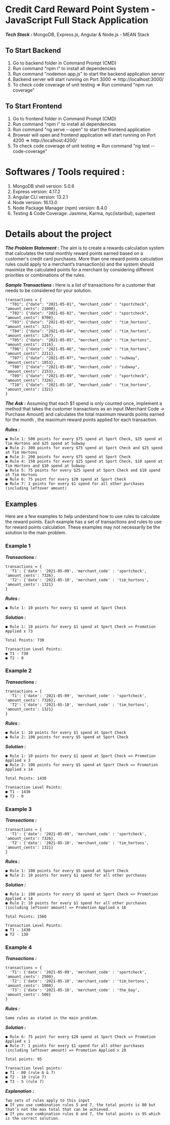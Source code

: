 # Credit Card Reward Point System - JavaScript Full Stack Application
***Tech Stack :*** MongoDB, Express.js, Angular & Node.js - MEAN Stack

## To Start Backend
1) Go to backend folder in Command Prompt (CMD)
2) Run command "npm i" to install all dependencies
3) Run command "nodemon app.js" to start the backend application server
4) Backend server will start running on Port 3000 => http://localhost:3000/
5) To check code coverage of unit testing => Run command "npm run coverage"

## To Start Frontend
1) Go to frontend folder in Command Prompt (CMD)
2) Run command "npm i" to install all dependencies
3) Run command "ng serve --open" to start the frontend application
4) Browser will open and frontend application will start running on Port 4200 => http://localhost:4200/
5) To check code coverage of unit testing => Run command "ng test --code-coverage"


# Softwares / Tools required :
1) MongoDB shell version: 5.0.6
2) Express version: 4.17.2
3) Angular CLI version: 13.2.1
4) Node version: 16.13.0
5) Node Package Manager (npm) version: 8.4.0
6) Testing & Code Coverage: Jasmine, Karma, nyc(istanbul), supertest 


# Details about the project 
***The Problem Statement :*** 
The aim is to create a rewards calculation system that calculates the total monthly reward points earned based on a customer's credit card purchases. More than one reward points calculation rules could apply to a merchant’s transaction(s) and the system should maximize the calculated points for a merchant by considering different priorities or combinations of the rules.


***Sample Transactions :***
Here is a list of transactions for a customer that needs to be considered for your solution.
```
transactions = {
  "T01": {"date": "2021-05-01", "merchant_code" : "sportcheck", "amount_cents": 21000},
  "T02": {"date": "2021-05-02", "merchant_code" : "sportcheck", "amount_cents": 8700},
  "T03": {"date": "2021-05-03", "merchant_code" : "tim_hortons", "amount_cents": 323},
  "T04": {"date": "2021-05-04", "merchant_code" : "tim_hortons", "amount_cents": 1267},
  "T05": {"date": "2021-05-05", "merchant_code" : "tim_hortons", "amount_cents": 2116},
  "T06": {"date": "2021-05-06", "merchant_code" : "tim_hortons", "amount_cents": 2211},
  "T07": {"date": "2021-05-07", "merchant_code" : "subway", "amount_cents": 1853},
  "T08": {"date": "2021-05-08", "merchant_code" : "subway", "amount_cents": 2153},
  "T09": {"date": "2021-05-09", "merchant_code" : "sportcheck", "amount_cents": 7326},
  "T10": {"date": "2021-05-10", "merchant_code" : "tim_hortons", "amount_cents": 1321}
}
```

***The Ask :***
Assuming that each $1 spend is only counted once, implement a method that takes the customer transactions as an input (Merchant Code -> Purchase Amount) and calculates the total maximum rewards points earned for the month , the maximum reward points applied for each transaction.

***Rules :***
```
● Rule 1: 500 points for every $75 spend at Sport Check, $25 spend at Tim Hortons and $25 spend at Subway
● Rule 2: 300 points for every $75 spend at Sport Check and $25 spend at Tim Hortons
● Rule 3: 200 points for every $75 spend at Sport Check
● Rule 4: 150 points for every $25 spend at Sport Check, $10 spend at Tim Hortons and $10 spend at Subway
● Rule 5: 75 points for every $25 spend at Sport Check and $10 spend at Tim Hortons
● Rule 6: 75 point for every $20 spend at Sport Check
● Rule 7: 1 points for every $1 spend for all other purchases (including leftover amount)
```

## Examples

Here are a few examples to help understand how to use rules to calculate the reward points. Each example has a set of transactions and rules to use for reward points calculation. These examples may not necessarily be the solution to the main problem.

### Example 1
***Transactions :***
```
transactions = {
  'T1': {'date': '2021-05-09', 'merchant_code' : 'sportcheck', 'amount_cents': 7326},
  'T2': {'date': '2021-05-10', 'merchant_code' : 'tim_hortons', 'amount_cents': 1321}
}
```

***Rules :***
```
● Rule 1: 10 points for every $1 spend at Sport Check 
```

***Solution :***
```
● Rule 1: 10 points for every $1 spend at Sport Check => Promotion Applied x 73

Total Points: 730

Transaction Level Points:
● T1 - 730
● T2 - 0
```

### Example 2
***Transactions :***
```
transactions = {
  'T1': {'date': '2021-05-09', 'merchant_code' : 'sportcheck', 'amount_cents': 7326},
  'T2': {'date': '2021-05-10', 'merchant_code' : 'tim_hortons', 'amount_cents': 1321}
}
```

***Rules :***
```
● Rule 1: 10 points for every $1 spend at Sport Check
● Rule 2: 100 points for every $5 spend at Sport Check
```

***Solution :***
```
● Rule 1: 10 points for every $1 spend at Sport Check => Promotion Applied x 3
● Rule 2: 100 points for every $5 spend at Sport Check => Promotion Applied x 14

Total Points: 1430

Transaction Level Points:
● T1 - 1430
● T2 - 0
```


### Example 3
***Transactions :***
```
transactions = {
  'T1': {'date': '2021-05-09', 'merchant_code' : 'sportcheck', 'amount_cents': 7326},
  'T2': {'date': '2021-05-10', 'merchant_code' : 'tim_hortons', 'amount_cents': 1321}
}
```

***Rules :***
```
● Rule 1: 100 points for every $5 spend at Sport Check
● Rule 2: 10 points for every $1 spend for all other purchases
```

***Solution :***
```
● Rule 1: 100 points for every $5 spend at Sport Check => Promotion Applied x 14
● Rule 2: 10 points for every $1 spend for all other purchases (including leftover amount) => Promotion Applied x 16

Total Points: 1560

Transaction Level Points:
● T1 - 1430
● T2 - 130
```

### Example 4
***Transactions :***
```
transactions = {
  'T1': {'date': '2021-05-09', 'merchant_code' : 'sportcheck', 'amount_cents': 2500},
  'T2': {'date': '2021-05-10', 'merchant_code' : 'tim_hortons', 'amount_cents': 1000},
  'T3’: {'date': '2021-05-10', 'merchant_code' : 'the_bay', 'amount_cents': 500}
}
```

***Rules :***
```
Same rules as stated in the main problem.
```

***Solution :***
```
● Rule 6: 75 point for every $20 spend at Sport Check => Promotion Applied x 1
● Rule 7: 1 points for every $1 spend for all other purchases (including leftover amount) => Promotion Applied x 20

Total points: 95

Transaction level points:
● T1 - 80 (rule 6 & 7)
● T2 - 10 (rule 7)
● T3 - 5 (rule 7)
```

***Explanation :***
```
Two sets of rules apply to this input
● If you use combination rules 5 and 7, the total points is 80 but that’s not the max total that can be achieved.
● If you use combination rules 6 and 7, the total points is 95 which is the correct solution.
```
